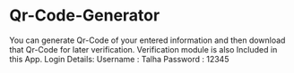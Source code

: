# Qr-Code-Generator
You can generate Qr-Code of your entered information and then download that Qr-Code for later verification. Verification module is also Included in this App.
Login Details:
Username : Talha
Password : 12345
